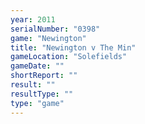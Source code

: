 ```yaml
---
year: 2011
serialNumber: "0398" 
game: "Newington"
title: "Newington v The Min"
gameLocation: "Solefields"
gameDate: ""
shortReport: ""
result: ""
resultType: ""
type: "game"
---
```


